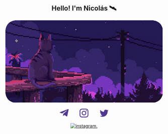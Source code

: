 <!-- Title -->
<h2 align="center">Hello! I'm Nicolás 🛰️</h2>

<!-- GIF -->
<p align="center"> <img src="https://github.com/nmayorga092/nmayorga092/blob/master/resources/miau-v2.gif" width='500px' />
</p>

<!-- Social icons: https://www.iconfinder.com/ -->
<p align="center">
  <a href="https://t.me/nmayorga"><img width="32px" alt="Telegram" title="Telegram" src="https://github.com/nmayorga092/nmayorga092/blob/master/resources/socialmedia/telegram.png"/></a>
  &#8287;&#8287;&#8287;&#8287;&#8287;&#8287;
  <a href="https://www.instagram.com/nicoms._"><img width="32px" alt="Instagram" title="Instagram" src="https://github.com/nmayorga092/nmayorga092/blob/master/resources/socialmedia/instagram.png"/></a>
  &#8287;&#8287;&#8287;&#8287;&#8287;&#8287;
  <a href="https://twitter.com/nmayorga092"><img width="32px" alt="Twitter" title="Twitter" src="https://github.com/nmayorga092/nmayorga092/blob/master/resources/socialmedia/twitter.png"/></a>
</p>

<!-- GH Stats -->

<!-- Test Zone -->

<p align="center">
<picture>
<a href="https://www.instagram.com/nicoms._">
  <source media="(prefers-color-scheme: dark)" srcset="https://github.com/nmayorga092/nmayorga092/blob/master/resources/socialmedia/instagram-white.png">
  <source media="(prefers-color-scheme: light)" srcset="https://github.com/nmayorga092/nmayorga092/blob/master/resources/socialmedia/instagram-black.png">
  <img alt="instagram." src="https://www.instagram.com/nicoms._">
</a>
</picture>
</p>